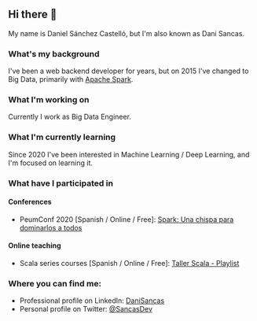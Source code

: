 ## Hi there 👋
My name is Daniel Sánchez Castelló, but I'm also known as Dani Sancas.

### What's my background
I've been a web backend developer for years, but on 2015 I've changed to Big Data, primarily with [Apache Spark](https://github.com/apache/spark).

### What I'm working on
Currently I work as Big Data Engineer.

### What I'm currently learning
Since 2020 I've been interested in Machine Learning / Deep Learning, and I'm focused on learning it.

### What have I participated in
#### Conferences
- PeumConf 2020 [Spanish / Online / Free]: [Spark: Una chispa para dominarlos a todos](https://www.youtube.com/watch?v=_k4-b_MKCik)
#### Online teaching
- Scala series courses [Spanish / Online / Free]: [Taller Scala - Playlist](https://www.youtube.com/playlist?list=PLQLA_LWJwvJPQkoO7MzOWPc1eqZH8jPZF)

### Where you can find me:
- Professional profile on LinkedIn: [DaniSancas](https://www.linkedin.com/in/danisancas/)
- Personal profile on Twitter: [@SancasDev](https://twitter.com/SancasDev)


<!--
**DaniSancas/DaniSancas** is a ✨ _special_ ✨ repository because its `README.md` (this file) appears on your GitHub profile.

Here are some ideas to get you started:

- 🔭 I’m currently working on ...
- 🌱 I’m currently learning ...
- 👯 I’m looking to collaborate on ...
- 🤔 I’m looking for help with ...
- 💬 Ask me about ...
- 📫 How to reach me: ...
- 😄 Pronouns: ...
- ⚡ Fun fact: ...
-->

